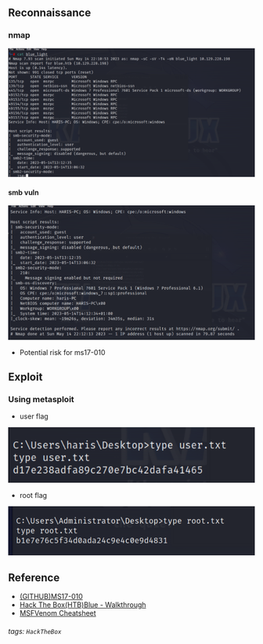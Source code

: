 ## Reconnaissance

### nmap 

![image](./IMG/0.png)
#### smb vuln 

![image](./IMG/1.png)
- Potential risk for ms17-010
## Exploit 
### Using metasploit 

- user flag 

![image](./IMG/2.png)
- root flag

![image](./IMG/3.png)

## Reference 

- [(GITHUB)MS17-010](https://github.com/worawit/MS17-010/blob/master/README.md)
- [Hack The Box(HTB)Blue - Walkthrough](https://u1sp00kies.medium.com/hack-the-box-htb-blue-walkthrough-7dac9505bc9c)
- [MSFVenom Cheatsheet](https://andrew-long.medium.com/msfvenom-cheatsheet-f9e43edae9f1)

###### tags: `HackTheBox`
